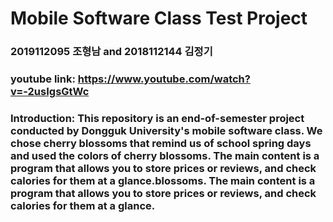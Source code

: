 # Mobile Software Class Test Project
### 2019112095 조형남 and 2018112144 김정기
### youtube link: https://www.youtube.com/watch?v=-2usIgsGtWc
### Introduction: This repository is an end-of-semester project conducted by Dongguk University's mobile software class. We chose cherry blossoms that remind us of school spring days and used the colors of cherry blossoms. The main content is a program that allows you to store prices or reviews, and check calories for them at a glance.blossoms. The main content is a program that allows you to store prices or reviews, and check calories for them at a glance.
